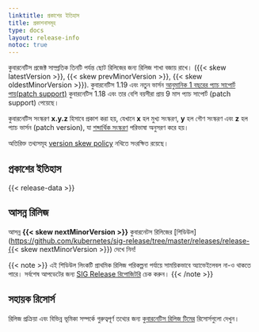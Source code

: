 ```yaml
---
linktitle: প্রকাশের ইতিহাস
title: প্রকাশনাসমূহ
type: docs
layout: release-info
notoc: true
---
```


<!-- overview -->

কুবারনেটিস প্রজেক্ট সাম্প্রতিক তিনটি পর্যন্ত ছোট রিলিজের জন্য রিলিজ শাখা বজায় রাখে।
({{< skew latestVersion >}}, {{< skew prevMinorVersion >}}, {{< skew oldestMinorVersion >}}).
কুবারনেটিস 1.19 এবং নতুন ভার্সন 
[আনুমানিক 1 বছরের প্যাচ সাপোর্ট পায়(patch support)](/bn/releases/patch-releases/#support-period)
কুবারনেটিস 1.18 এবং তার বেশি বয়সীরা প্রায় 9 মাস প্যাচ সাপোর্ট (patch support) পেয়েছে। 

কুবারনেটিস সংস্করণ **x.y.z** হিসাবে প্রকাশ করা হয়,
যেখানে **x** হল মুখ্য সংস্করণ, **y** হল গৌণ সংস্করণ এবং **z** হল প্যাচ ভার্সন (patch version),
যা [শব্দার্থিক সংস্করণ](https://semver.org/) পরিভাষা অনুসরণ করে হয়। 

অতিরিক্ত তথ্যসমূহ [version skew policy](/bn/releases/version-skew-policy/) নথিতে সংরক্ষিত রয়েছে। 

<!-- body -->

## প্রকাশের ইতিহাস

{{< release-data >}}

## আসন্ন রিলিজ

আসন্ন **{{< skew nextMinorVersion >}}** কুবারনেটস রিলিজের 
[শিডিউল](https://github.com/kubernetes/sig-release/tree/master/releases/release-{{< skew nextMinorVersion >}}) দেখে নিন!

{{< note >}}
এই শিডিউল লিংকটি প্রাথমিক রিলিজ পরিকল্পনা পর্যায়ে সাময়িকভাবে অ্যাভেইলেবল না-ও থাকতে পারে।
সর্বশেষ আপডেটের জন্য [SIG Release রিপোজিটরি](https://github.com/kubernetes/sig-release/tree/master/releases)  চেক করুন।
{{< /note >}}

## সহায়ক রিসোর্স

রিলিজ প্রক্রিয়া এবং বিভিন্ন ভূমিকা সম্পর্কে গুরুত্বপূর্ণ তথ্যের জন্য 
[কুবারনেটিস রিলিজ টিমের](https://github.com/kubernetes/sig-release/tree/master/release-team) রিসোর্সগুলো দেখুন।
